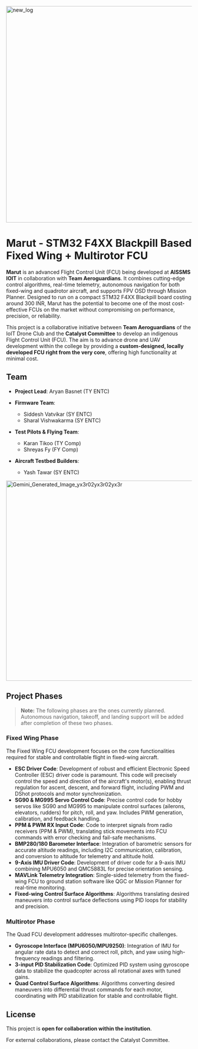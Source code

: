 
<img width="2048" height="588" alt="new_log" src="https://github.com/user-attachments/assets/ab09742d-f94e-4978-b8e5-fd3087f4f949" />

# Marut - STM32 F4XX Blackpill Based Fixed Wing + Multirotor FCU

**Marut** is an advanced Flight Control Unit (FCU) being developed at **AISSMS IOIT** in collaboration with **Team Aeroguardians**. It combines cutting-edge control algorithms, real-time telemetry, autonomous navigation for both fixed-wing and quadrotor aircraft, and supports FPV OSD through Mission Planner. Designed to run on a compact STM32 F4XX Blackpill board costing around 300 INR, Marut has the potential to become one of the most cost-effective FCUs on the market without compromising on performance, precision, or reliability.

This project is a collaborative initiative between **Team Aeroguardians** of the IoIT Drone Club and the **Catalyst Committee** to develop an indigenous Flight Control Unit (FCU). The aim is to advance drone and UAV development within the college by providing a **custom-designed, locally developed FCU right from the very core**, offering high functionality at minimal cost.

## Team

* **Project Lead**: Aryan Basnet (TY ENTC)
* **Firmware Team**:

  * Siddesh Vatvikar (SY ENTC)
  * Sharal Vishwakarma (SY ENTC)
* **Test Pilots & Flying Team**:

  * Karan Tikoo (TY Comp)
  * Shreyas Fy (FY Comp)
* **Aircraft Testbed Builders**:

  * Yash Tawar (SY ENTC)

<img width="1813" height="544" alt="Gemini_Generated_Image_yx3r02yx3r02yx3r" src="https://github.com/user-attachments/assets/b1547f01-45f3-4d4a-8d86-c8d30eba62b1" />


## Project Phases

> **Note:** The following phases are the ones currently planned. Autonomous navigation, takeoff, and landing support will be added after completion of these two phases.

### Fixed Wing Phase

The Fixed Wing FCU development focuses on the core functionalities required for stable and controllable flight in fixed-wing aircraft.

* **ESC Driver Code**: Development of robust and efficient Electronic Speed Controller (ESC) driver code is paramount. This code will precisely control the speed and direction of the aircraft's motor(s), enabling thrust regulation for ascent, descent, and forward flight, including PWM and DShot protocols and motor synchronization.
* **SG90 & MG995 Servo Control Code**: Precise control code for hobby servos like SG90 and MG995 to manipulate control surfaces (ailerons, elevators, rudders) for pitch, roll, and yaw. Includes PWM generation, calibration, and feedback handling.
* **PPM & PWM RX Input Code**: Code to interpret signals from radio receivers (PPM & PWM), translating stick movements into FCU commands with error checking and fail-safe mechanisms.
* **BMP280/180 Barometer Interface**: Integration of barometric sensors for accurate altitude readings, including I2C communication, calibration, and conversion to altitude for telemetry and altitude hold.
* **9-Axis IMU Driver Code**: Development of driver code for a 9-axis IMU combining MPU6050 and QMC5883L for precise orientation sensing.
* **MAVLink Telemetry Integration**: Single-sided telemetry from the fixed-wing FCU to ground station software like QGC or Mission Planner for real-time monitoring.
* **Fixed-wing Control Surface Algorithms**: Algorithms translating desired maneuvers into control surface deflections using PID loops for stability and precision.

### Multirotor Phase

The Quad FCU development addresses multirotor-specific challenges.

* **Gyroscope Interface (MPU6050/MPU9250)**: Integration of IMU for angular rate data to detect and correct roll, pitch, and yaw using high-frequency readings and filtering.
* **3-input PID Stabilization Code**: Optimized PID system using gyroscope data to stabilize the quadcopter across all rotational axes with tuned gains.
* **Quad Control Surface Algorithms**: Algorithms converting desired maneuvers into differential thrust commands for each motor, coordinating with PID stabilization for stable and controllable flight.

## License

This project is **open for collaboration within the institution**.

For external collaborations, please contact the Catalyst Committee.
